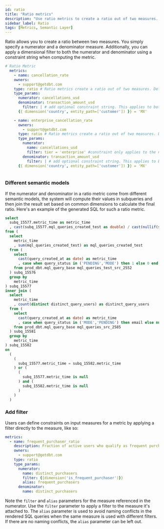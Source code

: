 ```yaml
---
id: ratio
title: "Ratio metrics"
description: "Use ratio metrics to create a ratio out of two measures. "
sidebar_label: Ratio
tags: [Metrics, Semantic Layer]
---
```


Ratio allows you to create a ratio between two measures. You simply specify a numerator and a denominator measure. Additionally, you can apply a dimensional filter to both the numerator and denominator using a constraint string when computing the metric.

```yaml
# Ratio Metric
  metrics:
    - name: cancellation_rate
    owners:
      - support@getdbt.com
    type: ratio # Ratio metrics create a ratio out of two measures. Define the measures from the semantic model as numerator or denominator
    type_params:
      numerator: cancellations_usd
      denominator: transaction_amount_usd
        filter: | # add optional constraint string. This applies to both the numerator and denominator
      {{ dimension('country', entity_path=['customer']) }} = 'MX'

    - name: enterprise_cancellation_rate
      owners:
        - support@getdbt.com
      type: ratio # Ratio metrics create a ratio out of two measures. Define the measures from the semantic model as numerator or denominator
      type_params:
        numerator: 
          name: cancellations_usd
          filter: tier = 'enterprise' #constraint only applies to the numerator
        denominator: transaction_amount_usd 
          filter: | # add optional constraint string. This applies to both the numerator and denominator
      {{ dimension('country', entity_path=['customer']) }} = 'MX'
  
```
### Different semantic models

If the numerator and denominator in a ratio metric come from different semantic models, the system will compute their values in subqueries and then join the result set based on common dimensions to calculate the final ratio. Here's an example of the generated SQL for such a ratio metric.


```SQL
select
  subq_15577.metric_time as metric_time
  , cast(subq_15577.mql_queries_created_test as double) / cast(nullif(subq_15582.distinct_query_users, 0) as double) as mql_queries_per_active_user
from (
  select
    metric_time
    , sum(mql_queries_created_test) as mql_queries_created_test
  from (
    select
      cast(query_created_at as date) as metric_time
      , case when query_status in ('PENDING','MODE') then 1 else 0 end as mql_queries_created_test
    from prod_dbt.mql_query_base mql_queries_test_src_2552 
  ) subq_15576
  group by
    metric_time
) subq_15577
inner join (
  select
    metric_time
    , count(distinct distinct_query_users) as distinct_query_users
  from (
    select
      cast(query_created_at as date) as metric_time
      , case when query_status in ('MODE','PENDING') then email else null end as distinct_query_users
    from prod_dbt.mql_query_base mql_queries_src_2585 
  ) subq_15581
  group by
    metric_time
) subq_15582
on
  (
    (
      subq_15577.metric_time = subq_15582.metric_time
    ) or (
      (
        subq_15577.metric_time is null
      ) and (
        subq_15582.metric_time is null
      )
    )
  )
```

### Add filter

Users can define constraints on input measures for a metric by applying a filter directly to the measure, like so:

```yaml
metrics:
  - name: frequent_purchaser_ratio
    description: Fraction of active users who qualify as frequent purchasers
    owners:
      - support@getdbt.com
    type: ratio
    type_params:
      numerator:
        name: distinct_purchasers
        filter: {{dimension('is_frequent_purchaser')}}
        alias: frequent_purchasers
      denominator:
        name: distinct_purchasers
```

Note the `filter` and `alias` parameters for the measure referenced in the numerator. Use the `filter` parameter to apply a filter to the measure it's attached to. The `alias` parameter is used to avoid naming conflicts in the rendered SQL queries when the same measure is used with different filters. If there are no naming conflicts, the `alias` parameter can be left out.

